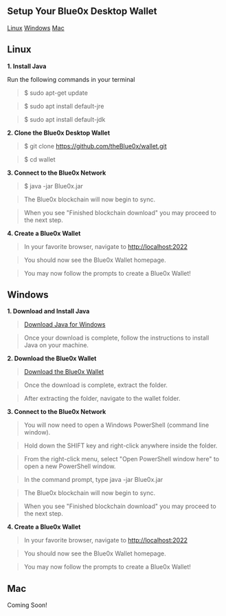 ## **Setup Your Blue0x Desktop Wallet** ##


[Linux](#linux)               [Windows](#windows)                    [Mac](#mac)


## Linux
**1. Install Java**

Run the following commands in your terminal

>$ sudo apt-get update

>$ sudo apt install default-jre

>$ sudo apt install default-jdk

**2. Clone the Blue0x Desktop Wallet**

>$ git clone https://github.com/theBlue0x/wallet.git

>$ cd wallet

**3. Connect to the Blue0x Network**

>$ java -jar Blue0x.jar

>The Blue0x blockchain will now begin to sync.

>When you see "Finished blockchain download" you may proceed to the next step. 

**4. Create a Blue0x Wallet**

>In your favorite browser, navigate to [http://localhost:2022](http://localhost:2022)

>You should now see the Blue0x Wallet homepage.

>You may now follow the prompts to create a Blue0x Wallet!




## Windows
**1. Download and Install Java**

>[Download Java for Windows](https://www.oracle.com/java/technologies/downloads/#jre8-windows)

>Once your download is complete, follow the instructions to install Java on your machine.

**2. Download the Blue0x Wallet**

>[Download the Blue0x Wallet](https://github.com/theBlue0x/wallet/archive/refs/heads/master.zip)

>Once the download is complete, extract the folder.

>After extracting the folder, navigate to the wallet folder.

**3. Connect to the Blue0x Network**

>You will now need to open a Windows PowerShell (command line window).

>Hold down the SHIFT key and right-click anywhere inside the folder.

>From the right-click menu, select "Open PowerShell window here" to open a new PowerShell window.

>In the command prompt, type java -jar Blue0x.jar

>The Blue0x blockchain will now begin to sync.

>When you see "Finished blockchain download" you may proceed to the next step. 

**4. Create a Blue0x Wallet**

>In your favorite browser, navigate to [http://localhost:2022](http://localhost:2022)

>You should now see the Blue0x Wallet homepage.

>You may now follow the prompts to create a Blue0x Wallet!




## Mac

Coming Soon!
